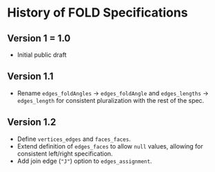 # History of FOLD Specifications

## Version 1 = 1.0
* Initial public draft

## Version 1.1
* Rename `edges_foldAngles` &rarr; `edges_foldAngle` and
  `edges_lengths` &rarr; `edges_length`
  for consistent pluralization with the rest of the spec.

## Version 1.2
* Define `vertices_edges` and `faces_faces`.
* Extend definition of `edges_faces` to allow `null` values,
  allowing for consistent left/right specification.
* Add join edge (`"J"`) option to `edges_assignment`.
